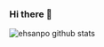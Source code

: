 ### Hi there 👋

![ehsanpo github stats](https://github-readme-stats.vercel.app/api?username=ehsanpo&show_icons=true&hide_border=true)
